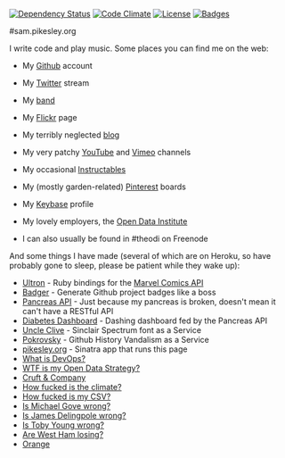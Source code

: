 [![Dependency Status](http://img.shields.io/gemnasium/pikesley/pikesley.org.svg)](https://gemnasium.com/pikesley/pikesley.org)
[![Code Climate](http://img.shields.io/codeclimate/github/pikesley/pikesley.org.svg)](https://codeclimate.com/github/pikesley/pikesley.org)
[![License](http://img.shields.io/:license-mit-blue.svg)](http://pikesley.mit-license.org)
[![Badges](http://img.shields.io/:badges-4/4-ff6799.svg)](https://github.com/pikesley/badger)

#sam.pikesley.org

I write code and play music. Some places you can find me on the web:

* My [Github](https://github.com/pikesley) account
* My [Twitter](https://twitter.com/pikesley) stream
* My [band](http://rawfunkmaharishi.herokuapp.com/)
* My [Flickr](http://www.flickr.com/photos/pikesley/) page
* My terribly neglected [blog](http://org.orgraphone.org/)
* My very patchy [YouTube](https://www.youtube.com/user/pikesley/videos) and [Vimeo](https://vimeo.com/pikesley) channels
* My occasional [Instructables](http://www.instructables.com/member/pikesley?show=INSTRUCTABLES)
* My (mostly garden-related) [Pinterest](http://www.pinterest.com/pikesley/) boards
* My [Keybase](https://keybase.io/pikesley) profile
* My lovely employers, the [Open Data Institute](http://theodi.org/team/sam-pikesley)

* I can also usually be found in #theodi on Freenode

And some things I have made (several of which are on Heroku, so have probably gone to sleep, please be patient while they wake up):

* [Ultron](http://pikesley.github.io/ultron/) - Ruby bindings for the [Marvel Comics API](http://developer.marvel.com/docs)
* [Badger](http://badges.github.io/badgerbadgerbadger/) - Generate Github project badges like a boss
* [Pancreas API](http://pancreas-api.herokuapp.com/) - Just because my pancreas is broken, doesn't mean it can't have a RESTful API
* [Diabetes Dashboard](http://pikesley.github.io/diabetes-dashboard/) - Dashing dashboard fed by the Pancreas API
* [Uncle Clive](http://uncleclive.herokuapp.com/) - Sinclair Spectrum font as a Service
* [Pokrovsky](http://pokrovsky.herokuapp.com/) - Github History Vandalism as a Service
* [pikesley.org](https://github.com/pikesley/pikesley.org) - Sinatra app that runs this page
* [What is DevOps?](http://whatisdevops.com/)
* [WTF is my Open Data Strategy?](http://wtfismyopendatastrategy.herokuapp.com/)
* [Cruft & Company](http://cruft.co/)
* [How fucked is the climate?](http://howfuckedistheclimate.com/)
* [How fucked is my CSV?](http://howfuckedismycsv.eu/)
* [Is Michael Gove wrong?](http://ismichaelgovewrong.info/)
* [Is James Delingpole wrong?](http://isjamesdelingpolewrong.info/)
* [Is Toby Young wrong?](http://istobyyoungwrong.info/)
* [Are West Ham losing?](http://arewesthamlosing.herokuapp.com/)
* [Orange](http://orange.pikesley.org/)
